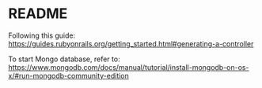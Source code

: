 # README

Following this guide: https://guides.rubyonrails.org/getting_started.html#generating-a-controller 

To start Mongo database, refer to: https://www.mongodb.com/docs/manual/tutorial/install-mongodb-on-os-x/#run-mongodb-community-edition 
